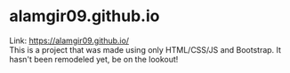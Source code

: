 # alamgir09.github.io
Link: https://alamgir09.github.io/ <br />
This is a project that was made using only HTML/CSS/JS and Bootstrap. It hasn't been remodeled yet, be on the lookout!
